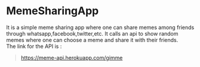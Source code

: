 # MemeSharingApp
It is a simple meme sharing app where one can share memes among friends through whatsapp,facebook,twitter,etc. It calls an api to show random memes where one can choose a meme and share it with their friends. <br/>
The link for the API is :
  > https://meme-api.herokuapp.com/gimme
